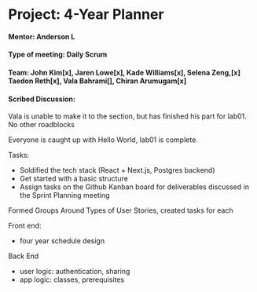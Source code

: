 # Project: 4-Year Planner
#### Mentor: Anderson L
#### Type of meeting: Daily Scrum
#### Team: John Kim[x],  Jaren Lowe[x],  Kade Williams[x], Selena Zeng,[x] Taedon Reth[x], Vala Bahrami[], Chiran Arumugam[x]
#### Scribed Discussion:

Vala is unable to make it to the section, but has finished his part for lab01. No other roadblocks

Everyone is caught up with Hello World, lab01 is complete.

Tasks:
- Soldified the tech stack (React + Next.js, Postgres backend)
- Get started with a basic structure
- Assign tasks on the Github Kanban board for deliverables discussed in the Sprint Planning meeting

Formed Groups Around Types of User Stories, created tasks for each

Front end:
- four year schedule design

Back End
- user logic: authentication, sharing
- app logic: classes, prerequisites
